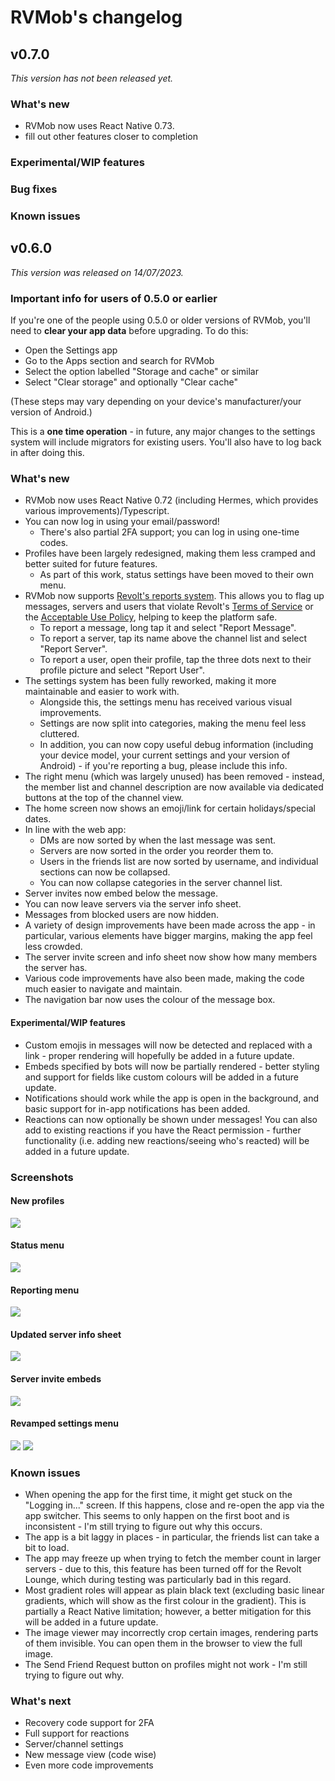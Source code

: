 # RVMob's changelog

## v0.7.0

*This version has not been released yet.*

### What's new

- RVMob now uses React Native 0.73.
- fill out other features closer to completion

### Experimental/WIP features

### Bug fixes

### Known issues

## v0.6.0

*This version was released on 14/07/2023.*

### Important info for users of 0.5.0 or earlier

If you're one of the people using 0.5.0 or older versions of RVMob, you'll need to **clear your app data** before upgrading. To do this:

- Open the Settings app
- Go to the Apps section and search for RVMob
- Select the option labelled "Storage and cache" or similar
- Select "Clear storage" and optionally "Clear cache"

(These steps may vary depending on your device's manufacturer/your version of Android.)

This is a **one time operation** - in future, any major changes to the settings system will include migrators for existing users. You'll also have to log back in after doing this.

### What's new

- RVMob now uses React Native 0.72 (including Hermes, which provides various improvements)/Typescript.
- You can now log in using your email/password!
  - There's also partial 2FA support; you can log in using one-time codes.
- Profiles have been largely redesigned, making them less cramped and better suited for future features.
  - As part of this work, status settings have been moved to their own menu.
- RVMob now supports [Revolt's reports system][revolt_reports_post]. This allows you to flag up messages, servers and users that violate Revolt's [Terms of Service][revolt_tos] or the [Acceptable Use Policy][revolt_aup], helping to keep the platform safe.
  - To report a message, long tap it and select "Report Message".
  - To report a server, tap its name above the channel list and select "Report Server".
  - To report a user, open their profile, tap the three dots next to their profile picture and select "Report User".
- The settings system has been fully reworked, making it more maintainable and easier to work with.
  - Alongside this, the settings menu has received various visual improvements.
  - Settings are now split into categories, making the menu feel less cluttered.
  - In addition, you can now copy useful debug information (including your device model, your current settings and your version of Android) - if you're reporting a bug, please include this info.
- The right menu (which was largely unused) has been removed - instead, the member list and channel description are now available via dedicated buttons at the top of the channel view.
- The home screen now shows an emoji/link for certain holidays/special dates.
- In line with the web app:
  - DMs are now sorted by when the last message was sent.
  - Servers are now sorted in the order you reorder them to.
  - Users in the friends list are now sorted by username, and individual sections can now be collapsed.
  - You can now collapse categories in the server channel list.
- Server invites now embed below the message.
- You can now leave servers via the server info sheet.
- Messages from blocked users are now hidden.
- A variety of design improvements have been made across the app - in particular, various elements have bigger margins, making the app feel less crowded.
- The server invite screen and info sheet now show how many members the server has.
- Various code improvements have also been made, making the code much easier to navigate and maintain.
- The navigation bar now uses the colour of the message box.

#### Experimental/WIP features

- Custom emojis in messages will now be detected and replaced with a link - proper rendering will hopefully be added in a future update.
- Embeds specified by bots will now be partially rendered - better styling and support for fields like custom colours will be added in a future update.
- Notifications should work while the app is open in the background, and basic support for in-app notifications has been added.
- Reactions can now optionally be shown under messages! You can also add to existing reactions if you have the React permission - further functionality (i.e. adding new reactions/seeing who's reacted) will be added in a future update.

### Screenshots

#### New profiles

![](./screenshots/changelogs/0.6.0/new_profiles.png)

#### Status menu

![](./screenshots/changelogs/0.6.0/status_menu.png)

#### Reporting menu

![](./screenshots/changelogs/0.6.0/reporting_menu.png)

#### Updated server info sheet

![](./screenshots/changelogs/0.6.0/server_info_sheet.png)

#### Server invite embeds

![](./screenshots/changelogs/0.6.0/invite_embeds.png)

#### Revamped settings menu

![](./screenshots/changelogs/0.6.0/new_settings_menu.png)
![](./screenshots/changelogs/0.6.0/new_settings_menu_section.png)

### Known issues

- When opening the app for the first time, it might get stuck on the "Logging in..." screen. If this happens, close and re-open the app via the app switcher. This seems to only happen on the first boot and is inconsistent - I'm still trying to figure out why this occurs.
- The app is a bit laggy in places - in particular, the friends list can take a bit to load.
- The app may freeze up when trying to fetch the member count in larger servers - due to this, this feature has been turned off for the Revolt Lounge, which during testing was particularly bad in this regard.
- Most gradient roles will appear as plain black text (excluding basic linear gradients, which will show as the first colour in the gradient). This is partially a React Native limitation; however, a better mitigation for this will be added in a future update.
- The image viewer may incorrectly crop certain images, rendering parts of them invisible. You can open them in the browser to view the full image.
- The Send Friend Request button on profiles might not work - I'm still trying to figure out why.

### What's next

- Recovery code support for 2FA
- Full support for reactions
- Server/channel settings
- New message view (code wise)
- Even more code improvements

[revolt_tos]: https://revolt.chat/terms
[revolt_aup]: https://revolt.chat/aup
[revolt_reports_post]: https://revolt.chat/posts/improving-user-safety?utm_source=rvmob_changelog_0.6.0
